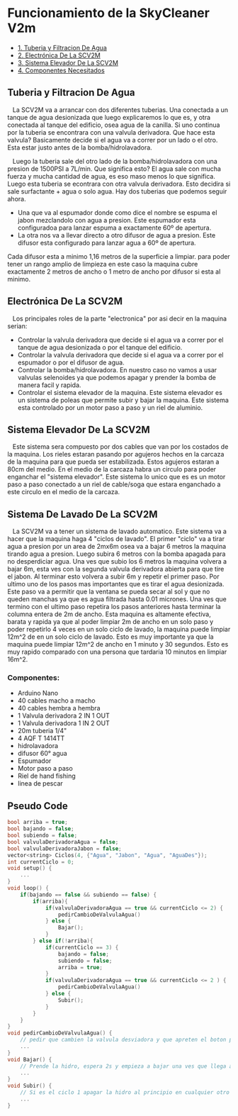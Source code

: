 # Funcionamiento de la SkyCleaner V2m

- [1. Tuberia y Filtracion De Agua](#tuberia-y-filtracion-de-agua)
- [2. Electrónica De La SCV2M](#electrónica-de-la-scv2m)
- [3. Sistema Elevador De La SCV2M](#sistema-elevador-de-la-scv2m)
- [4. Componentes Necesitados](#componentes)

## Tuberia y Filtracion De Agua
&nbsp;&nbsp; La SCV2M va a arrancar con dos diferentes tuberias. Una conectada a un tanque de agua desionizada que luego explicaremos lo que es, y otra conectada al tanque del edificio, osea agua de la canilla. Si uno continua por la tuberia se encontrara con una valvula derivadora. Que hace esta valvula? Basicamente decide si el agua va a correr por un lado o el otro. Esta estar justo antes de la bomba/hidrolavadora.

&nbsp;&nbsp; Luego la tuberia sale del otro lado de la bomba/hidrolavadora con una presion de 1500PSI a 7L/min. Que significa esto? El agua sale con mucha fuerza y mucha cantidad de agua, es eso maso menos lo que significa. Luego esta tuberia se econtrara con otra valvula derivadora. Esto decidira si sale surfactante + agua o solo agua. Hay dos tuberias que podemos seguir ahora. 
* Una que va al espumador donde como dice el nombre se espuma el jabon mezclandolo con agua a presion. Este espumador esta configuradoa para lanzar espuma a exactamente 60º de apertura.
* La otra nos va a llevar directo a otro difusor de agua a presion. Este difusor esta configurado para lanzar agua a 60º de apertura.

Cada difusor esta a minimo 1,16 metros de la superficie a limpiar. para poder tener un rango amplio de limpieza en este caso la maquina cubre exactamente 2 metros de ancho o 1 metro de ancho por difusor si esta al minimo.

## Electrónica De La SCV2M
&nbsp;&nbsp; Los principales roles de la parte "electronica" por asi decir en la maquina serian:
* Controlar la valvula derivadora que decide si el agua va a correr por el tanque de agua desionizada o por el tanque del edificio.
* Controlar la valvula derivadora que decide si el agua va a correr por el espumador o por el difusor de agua.
* Controlar la bomba/hidrolavadora. En nuestro caso no vamos a usar valvulas selenoides ya que podemos apagar y prender la bomba de manera facil y rapida.
* Controlar el sistema elevador de la maquina. Este sistema elevador es un sistema de poleas que permite subir y bajar la maquina. Este sistema esta controlado por un motor paso a paso y un riel de aluminio.

## Sistema Elevador De La SCV2M
&nbsp;&nbsp; Este sistema sera compuesto por dos cables que van por los costados de la maquina. Los rieles estaran pasando por agujeros hechos en la carcaza de la maquina para que pueda ser estabilizada. Estos agujeros estaran a 80cm del medio. En el medio de la carcaza habra un circulo para poder enganchar el "sistema elevador". Este sistema lo unico que es es un motor paso a paso conectado a un riel de cable/soga que estara enganchado a este circulo en el medio de la carcaza.

## Sistema De Lavado De La SCV2M
&nbsp;&nbsp; La SCV2M va a tener un sistema de lavado automatico. Este sistema va a hacer que la maquina haga 4 "ciclos de lavado". El primer "ciclo" va a tirar agua a presion por un area de 2mx6m osea va a bajar 6 metros la maquina tirando agua a presion. Luego subira 6 metros con la bomba apagada para no desperdiciar agua. Una ves que subio los 6 metros la maquina volvera a bajar 6m, esta ves con la segunda valvula derivadora abierta para que tire el jabon. Al terminar esto volvera a subir 6m y repetir el primer paso. Por ultimo uno de los pasos mas importantes que es tirar el agua desionizada. Este paso va a permitir que la ventana se pueda secar al sol y que no queden manchas ya que es agua filtrada hasta 0.01 micrones. Una ves que termino con el ultimo paso repetira los pasos anteriores hasta terminar la columna entera de 2m de ancho. Esta maquina es altamente efectiva, barata y rapida ya que al poder limpiar 2m de ancho en un solo paso y poder repetirlo 4 veces en un solo ciclo de lavado, la maquina puede limpiar 12m^2 de en un solo ciclo de lavado. Esto es muy importante ya que la maquina puede limpiar 12m^2 de ancho en 1 minuto y 30 segundos. Esto es muy rapido comparado con una persona que tardaria 10 minutos en limpiar 16m^2.

### Componentes:
* Arduino Nano
* 40 cables macho a macho
* 40 cables hembra a hembra
* 1 Valvula derivadora 2 IN 1 OUT
* 1 Valvula derivadora 1 IN 2 OUT
* 20m tuberia 1/4"
* 4 AQF T 1414TT
* hidrolavadora
* difusor 60° agua
* Espumador
* Motor paso a paso
* Riel de hand fishing
* linea de pescar

## Pseudo Code
```cpp
bool arriba = true;
bool bajando = false;
bool subiendo = false;
bool valvulaDerivadoraAgua = false;
bool valvulaDerivadoraJabon = false;
vector<string> Ciclos(4, {"Agua", "Jabon", "Agua", "AguaDes"});
int currentCiclo = 0;
void setup() {
    ...
}
void loop() {
    if(bajando == false && subiendo == false) {
        if(arriba){
            if(valvulaDerivadoraAgua == true && currentCiclo <= 2) {
                pedirCambioDeValvulaAgua()
            } else {
                Bajar();
            }
        } else if(!arriba){
            if(currentCiclo == 3) {
                bajando = false;
                subiendo = false;
                arriba = true;
            }
            if(valvulaDerivadoraAgua == true && currentCiclo <= 2 ) {
                pedirCambioDeValvulaAgua()
            } else {
                Subir();
            }
        }
    }
}
void pedirCambioDeValvulaAgua() {
    // pedir que cambien la valvula desviadora y que apreten el boton para signalarlo
    ...
}
void Bajar() {
    // Prende la hidro, espera 2s y empieza a bajar una ves que llega abajo cambia bajando a false y abajo a true.
    ...
}
void Subir() {
    // Si es el ciclo 1 apagar la hidro al principio en cualquier otro caso apagar la hidro al final.
    ...
}
```